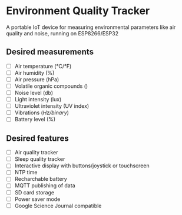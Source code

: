 # Environment  Quality Tracker

A portable IoT device for measuring environmental parameters like air quality and noise, running on ESP8266/ESP32

## Desired measurements

- [ ] Air temperature (°C/°F)
- [ ] Air humidity (%)
- [ ] Air pressure (hPa)
- [ ] Volatile organic compounds ()
- [ ] Noise level (db)
- [ ] Light intensity (lux)
- [ ] Ultraviolet intensity (UV index)
- [ ] Vibrations (_Hz/binary_)
- [ ] Battery level (%)

## Desired features

- [ ] Air quality tracker
- [ ] Sleep quality tracker
- [ ] Interactive display with buttons/joystick or touchscreen
- [ ] NTP time
- [ ] Recharchable battery
- [ ] MQTT publishing of data
- [ ] SD card storage
- [ ] Power saver mode
- [ ] Google Science Journal compatible
